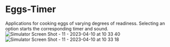 # Eggs-Timer
Applications for cooking eggs of varying degrees of readiness.  Selecting an option starts the corresponding timer and sound.
![Simulator Screen Shot - 11 - 2023-04-10 at 10 33 40](https://user-images.githubusercontent.com/61159577/230851727-5054e4ec-beb1-48eb-bb9b-3010ce942de2.png)
![Simulator Screen Shot - 11 - 2023-04-10 at 10 33 18](https://user-images.githubusercontent.com/61159577/230851738-610ebf25-fa79-4e39-a349-13ebdf0392a5.png)
